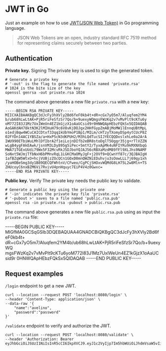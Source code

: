 # JWT in Go

Just an example on how to use [JWT(JSON Web Token)](https://jwt.io/) in Go programming language.

> JSON Web Tokens are an open, industry standard RFC 7519 method for representing claims securely between two parties.

## Authentication

**Private key.** Signing
The private key is used to sign the generated token.

```shell
# Generate a private key
# '-out' is the flag to generate the file named 'private.rsa'
# 1024 is the bite size of the key
openssl genrsa -out private.rsa 1024
```

The command above generates a new file `private.rsa` with a new key:

```text
-----BEGIN RSA PRIVATE KEY-----
MIICXAIBAAKBgQC3dJcFy3hXVly2Bd6feF0kb4t+dR+cGx7yO5m7/Aluqfem2YM4
b/ub68hLwLtAK+PjR5riFeSfzSr7Qo/b+9uexyWQmgsFWzKq2v7vMvPlt9cKTu6y
oM772I83J1Mz7UxIWeUn4EZ1kGjzX1oAaUCsid9r0HNWQApHEbzFQkSx5QIDAQAB
AoGAKdAH78ktN3K2lMIHuH79c6V8vKjDOJgx2HHfGypZmABjMoMW1lEnnqUBtMpL
o1edjBqw4WCuCAICDtxf33qq1kUbYmoP1Bp1/MILm/cHTzyTXomyDSp4ytCUcP8Z
02FYDn14AC1YBSZa/a+HxP5cN3dKPUH2/M3hLQdTucSIJYECQQDxslxhLe0a2ArA
IWU990ETbiWuLMhlDfIbrA2f1eiLojnDIfb2eBR8stoDglT5Oggr35jg+rTlVZZN
wLgB4ygFAkEAwk/jsnVM3LDy895g5iPec+5mtY2/TyxApMk4uNFIYRu9kMXNXbqG
MWA71TGExUUdi79Wx5F32McvRkJ5DJboYQJAJ56cRBXaMzdM89fFl9XLJhs9NAMF
SoNxt5WJmjTfbNxH6bPMnvRqL1LGKCMaOMyJgF+j2OVf9+QCwnYf87c/3QJBAIgH
1afBZqW5WtxO+hcjVUBjzZOcQCn1GOxD0mnQWZNiEDuhvju3sOowLLL7j69qy1xh
/yaHOBeSmg3dy1B89QECQFWhtnV/CFweo/CgPCjSHOxvWQMdG8LH75L2w8Mln+TS
ZHUcoyC6nxBZM6Vi7RvivU4pnHquyc7EiP4V4z0Gwxc=
-----END RSA PRIVATE KEY-----
```

**Public key.** Verify
The private key needs the public key to validate.

```shell
# Generate a public key using the private one
# '-in' indicates the private key file 'private.rsa'
# '-pubout >' saves to a file named 'public.rsa.pub'
openssl rsa -in private.rsa -pubout > public.rsa.pub
```

The command above generates a new file `public.rsa.pub` using as input the `private.rsa` file:

-----BEGIN PUBLIC KEY-----
MIGfMA0GCSqGSIb3DQEBAQUAA4GNADCBiQKBgQC3dJcFy3hXVly2Bd6feF0kb4t+
dR+cGx7yO5m7/Aluqfem2YM4b/ub68hLwLtAK+PjR5riFeSfzSr7Qo/b+9uexyWQ
mgsFWzKq2v7vMvPlt9cKTu6yoM772I83J1Mz7UxIWeUn4EZ1kGjzX1oAaUCsid9r
0HNWQApHEbzFQkSx5QIDAQAB
-----END PUBLIC KEY-----

## Request examples

`/login` endpoint to get a new JWT.

```shell
curl --location --request POST 'localhost:8080/login' \
--header 'Content-Type: application/json' \
--data-raw '{
    "name":"avelino",
    "password":"password"
}'
```

`/validate` endpoint to verify and authorize the JWT.

```shell
curl --location --request POST 'localhost:8080/validate' \
--header 'Authorization: Bearer eyJhbGciOiJSUzI1NiIsInR5cCI6IkpXVCJ9.eyJ1c2VyIjp7Im5hbWUiOiJhdmVsaW5vIiwicm9sZSI6ImFkbWluIn0sImV4cCI6MTU5MDQ3NjE3NSwiaXNzIjoiaXNzdWVyIn0.LkQyNEr3wDRnAl2aOt2VQE95aMntQ0oWZqGRE_AwtcXq9YMxLNho_gvqjGiulRQMBpYmlaHzpN7t3ZsmYWrRSmUFMldR6V3xwo8bqPv4DTkIzDu19NpbFX_jjIUmlB8Y8g_clu8PC2_jqK3yZ3Jp2ujcZzkGnM75OtpWANCxmYc'
```
